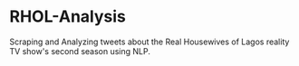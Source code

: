 # RHOL-Analysis
Scraping and Analyzing tweets about the Real Housewives of Lagos reality TV show's second season using NLP.

